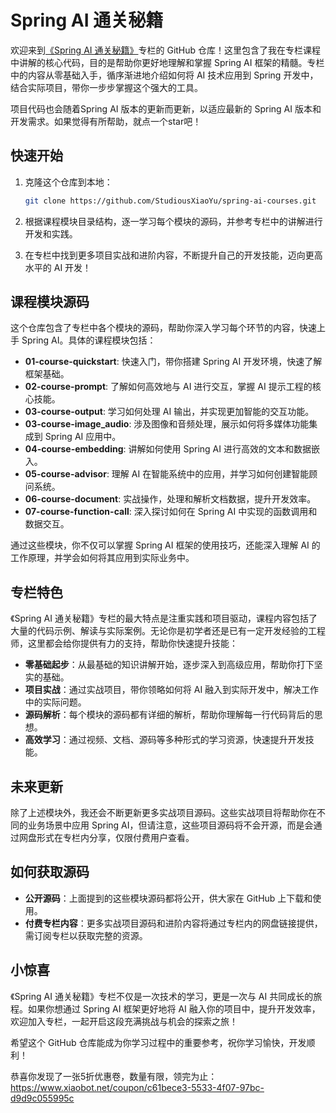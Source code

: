 
# Spring AI 通关秘籍

欢迎来到[《Spring AI 通关秘籍》](https://www.xiaobot.net/p/SpringAI?refer=c6fd3e66-9981-4d70-957d-7d758e6e23e6)专栏的 GitHub 仓库！这里包含了我在专栏课程中讲解的核心代码，目的是帮助你更好地理解和掌握 Spring AI 框架的精髓。专栏中的内容从零基础入手，循序渐进地介绍如何将 AI 技术应用到 Spring 开发中，结合实际项目，带你一步步掌握这个强大的工具。

项目代码也会随着Spring AI 版本的更新而更新，以适应最新的 Spring AI 版本和开发需求。如果觉得有所帮助，就点一个star吧！

## 快速开始

1. 克隆这个仓库到本地：
   ```bash
   git clone https://github.com/StudiousXiaoYu/spring-ai-courses.git
   ```

2. 根据课程模块目录结构，逐一学习每个模块的源码，并参考专栏中的讲解进行开发和实践。

3. 在专栏中找到更多项目实战和进阶内容，不断提升自己的开发技能，迈向更高水平的 AI 开发！

## 课程模块源码

这个仓库包含了专栏中各个模块的源码，帮助你深入学习每个环节的内容，快速上手 Spring AI。具体的课程模块包括：

- **01-course-quickstart**: 快速入门，带你搭建 Spring AI 开发环境，快速了解框架基础。
- **02-course-prompt**: 了解如何高效地与 AI 进行交互，掌握 AI 提示工程的核心技能。
- **03-course-output**: 学习如何处理 AI 输出，并实现更加智能的交互功能。
- **03-course-image_audio**: 涉及图像和音频处理，展示如何将多媒体功能集成到 Spring AI 应用中。
- **04-course-embedding**: 讲解如何使用 Spring AI 进行高效的文本和数据嵌入。
- **05-course-advisor**: 理解 AI 在智能系统中的应用，并学习如何创建智能顾问系统。
- **06-course-document**: 实战操作，处理和解析文档数据，提升开发效率。
- **07-course-function-call**: 深入探讨如何在 Spring AI 中实现的函数调用和数据交互。

通过这些模块，你不仅可以掌握 Spring AI 框架的使用技巧，还能深入理解 AI 的工作原理，并学会如何将其应用到实际业务中。

## 专栏特色

《Spring AI 通关秘籍》专栏的最大特点是注重实践和项目驱动，课程内容包括了大量的代码示例、解读与实际案例。无论你是初学者还是已有一定开发经验的工程师，这里都会给你提供有力的支持，帮助你快速提升技能：

- **零基础起步**：从最基础的知识讲解开始，逐步深入到高级应用，帮助你打下坚实的基础。
- **项目实战**：通过实战项目，带你领略如何将 AI 融入到实际开发中，解决工作中的实际问题。
- **源码解析**：每个模块的源码都有详细的解析，帮助你理解每一行代码背后的思想。
- **高效学习**：通过视频、文档、源码等多种形式的学习资源，快速提升开发技能。

## 未来更新

除了上述模块外，我还会不断更新更多实战项目源码。这些实战项目将帮助你在不同的业务场景中应用 Spring AI，但请注意，这些项目源码将不会开源，而是会通过网盘形式在专栏内分享，仅限付费用户查看。

## 如何获取源码

- **公开源码**：上面提到的这些模块源码都将公开，供大家在 GitHub 上下载和使用。
- **付费专栏内容**：更多实战项目源码和进阶内容将通过专栏内的网盘链接提供，需订阅专栏以获取完整的资源。

## 小惊喜

《Spring AI 通关秘籍》专栏不仅是一次技术的学习，更是一次与 AI 共同成长的旅程。如果你想通过 Spring AI 框架更好地将 AI 融入你的项目中，提升开发效率，欢迎加入专栏，一起开启这段充满挑战与机会的探索之旅！

希望这个 GitHub 仓库能成为你学习过程中的重要参考，祝你学习愉快，开发顺利！

恭喜你发现了一张5折优惠卷，数量有限，领完为止：https://www.xiaobot.net/coupon/c61bece3-5533-4f07-97bc-d9d9c055995c